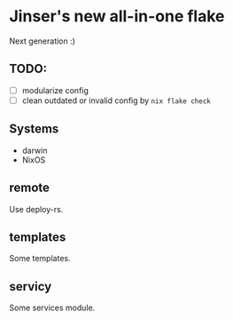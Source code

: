 # Jinser's new all-in-one flake

Next generation :)

## TODO:
- [ ] modularize config
- [ ] clean outdated or invalid config by `nix flake check`

## Systems

- darwin
- NixOS

## remote

Use deploy-rs.

## templates

Some templates.

## servicy

Some services module.
